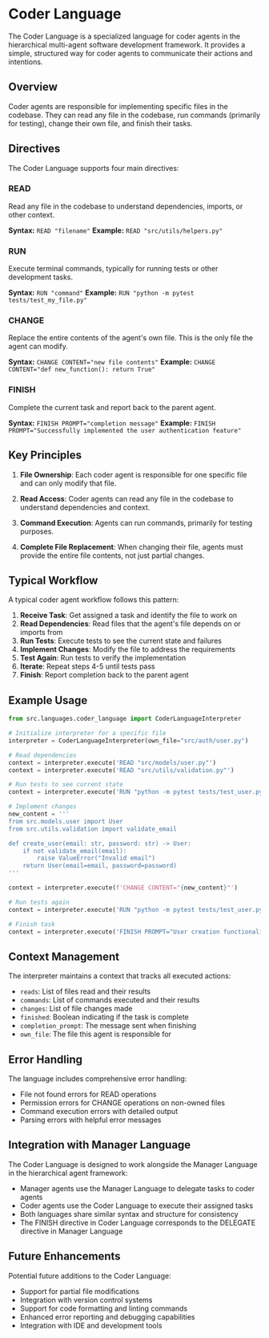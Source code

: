 # Coder Language

The Coder Language is a specialized language for coder agents in the hierarchical multi-agent software development framework. It provides a simple, structured way for coder agents to communicate their actions and intentions.

## Overview

Coder agents are responsible for implementing specific files in the codebase. They can read any file in the codebase, run commands (primarily for testing), change their own file, and finish their tasks.

## Directives

The Coder Language supports four main directives:

### READ
Read any file in the codebase to understand dependencies, imports, or other context.

**Syntax:** `READ "filename"`
**Example:** `READ "src/utils/helpers.py"`

### RUN
Execute terminal commands, typically for running tests or other development tasks.

**Syntax:** `RUN "command"`
**Example:** `RUN "python -m pytest tests/test_my_file.py"`

### CHANGE
Replace the entire contents of the agent's own file. This is the only file the agent can modify.

**Syntax:** `CHANGE CONTENT="new file contents"`
**Example:** `CHANGE CONTENT="def new_function(): return True"`

### FINISH
Complete the current task and report back to the parent agent.

**Syntax:** `FINISH PROMPT="completion message"`
**Example:** `FINISH PROMPT="Successfully implemented the user authentication feature"`

## Key Principles

1. **File Ownership**: Each coder agent is responsible for one specific file and can only modify that file.

2. **Read Access**: Coder agents can read any file in the codebase to understand dependencies and context.

3. **Command Execution**: Agents can run commands, primarily for testing purposes.

4. **Complete File Replacement**: When changing their file, agents must provide the entire file contents, not just partial changes.

## Typical Workflow

A typical coder agent workflow follows this pattern:

1. **Receive Task**: Get assigned a task and identify the file to work on
2. **Read Dependencies**: Read files that the agent's file depends on or imports from
3. **Run Tests**: Execute tests to see the current state and failures
4. **Implement Changes**: Modify the file to address the requirements
5. **Test Again**: Run tests to verify the implementation
6. **Iterate**: Repeat steps 4-5 until tests pass
7. **Finish**: Report completion back to the parent agent

## Example Usage

```python
from src.languages.coder_language import CoderLanguageInterpreter

# Initialize interpreter for a specific file
interpreter = CoderLanguageInterpreter(own_file="src/auth/user.py")

# Read dependencies
context = interpreter.execute('READ "src/models/user.py"')
context = interpreter.execute('READ "src/utils/validation.py"')

# Run tests to see current state
context = interpreter.execute('RUN "python -m pytest tests/test_user.py"')

# Implement changes
new_content = '''
from src.models.user import User
from src.utils.validation import validate_email

def create_user(email: str, password: str) -> User:
    if not validate_email(email):
        raise ValueError("Invalid email")
    return User(email=email, password=password)
'''

context = interpreter.execute(f'CHANGE CONTENT="{new_content}"')

# Run tests again
context = interpreter.execute('RUN "python -m pytest tests/test_user.py"')

# Finish task
context = interpreter.execute('FINISH PROMPT="User creation functionality implemented successfully"')
```

## Context Management

The interpreter maintains a context that tracks all executed actions:

- `reads`: List of files read and their results
- `commands`: List of commands executed and their results
- `changes`: List of file changes made
- `finished`: Boolean indicating if the task is complete
- `completion_prompt`: The message sent when finishing
- `own_file`: The file this agent is responsible for

## Error Handling

The language includes comprehensive error handling:

- File not found errors for READ operations
- Permission errors for CHANGE operations on non-owned files
- Command execution errors with detailed output
- Parsing errors with helpful error messages

## Integration with Manager Language

The Coder Language is designed to work alongside the Manager Language in the hierarchical agent framework:

- Manager agents use the Manager Language to delegate tasks to coder agents
- Coder agents use the Coder Language to execute their assigned tasks
- Both languages share similar syntax and structure for consistency
- The FINISH directive in Coder Language corresponds to the DELEGATE directive in Manager Language

## Future Enhancements

Potential future additions to the Coder Language:

- Support for partial file modifications
- Integration with version control systems
- Support for code formatting and linting commands
- Enhanced error reporting and debugging capabilities
- Integration with IDE and development tools 